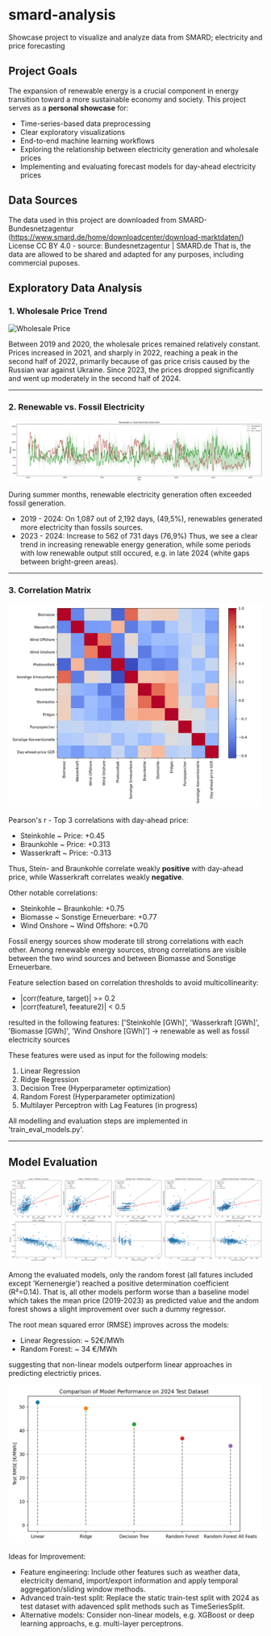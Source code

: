 # smard-analysis
Showcase project to visualize and analyze data from SMARD; electricity and price forecasting

## Project Goals

The expansion of renewable energy is a crucial component in energy transition toward a more sustainable economy and society. This project serves as a **personal showcase** for:
- Time-series-based data preprocessing
- Clear exploratory visualizations
- End-to-end machine learning workflows
- Exploring the relationship between electricity generation and wholesale prices
- Implementing and evaluating forecast models for day-ahead electricity prices

## Data Sources

The data used in this project are downloaded from SMARD-Bundesnetzagentur (https://www.smard.de/home/downloadcenter/download-marktdaten/)
License CC BY 4.0 - source: Bundesnetzagentur | SMARD.de
That is, the data are allowed to be shared and adapted for any purposes, including commercial puposes.

## Exploratory Data Analysis

### 1. Wholesale Price Trend

![Wholesale Price](plots/Großhandelspreis_2019_2024.png)

Between 2019 and 2020, the wholesale prices remained relatively constant. Prices increased in 2021, and sharply in 2022, reaching a peak in the second half of 2022, primarily because of gas price crisis caused by the Russian war against Ukraine. Since 2023, the prices dropped significantly and went up moderately in the second half of 2024.

---

### 2. Renewable vs. Fossil Electricity

![Renewable vs Fossil](plots/Renewable_vs_fossil_elec_types_2019_2024_overview.png)

During summer months, renewable electricity generation often exceeded fossil generation.
- 2019 - 2024: On 1,087 out of 2,192 days, (49,5%), renewables generated more electricity than fossils sources.
- 2023 - 2024: Increase to 562 of 731 days (76,9%)
Thus, we see a clear trend in increasing renewable energy generation, while some periods with low renewable output still occured, e.g. in late 2024 (white gaps between bright-green areas).

---

### 3. Correlation Matrix

![Correlation Matrix](plots/corr_heatmap.png)

Pearson's r - Top 3 correlations with day-ahead price:
- Steinkohle ~ Price: +0.45
- Braunkohle ~ Price: +0.313
- Wasserkraft ~ Price: -0.313

Thus, Stein- and Braunkohle correlate weakly **positive** with day-ahead price, while Wasserkraft correlates weakly **negative**.

Other notable correlations:
- Steinkohle ~ Braunkohle: +0.75
- Biomasse ~ Sonstige Erneuerbare: +0.77
- Wind Onshore ~ Wind Offshore: +0.70

Fossil energy sources show moderate till strong correlations with each other. Among renewable energy sources, strong correlations are visible between the two wind sources and between Biomasse and Sonstige Erneuerbare.

Feature selection based on correlation thresholds to avoid multicollinearity:
- |corr(feature, target)| >= 0.2
- |corr(feature1, feeature2)| < 0.5 

resulted in the following features:
['Steinkohle [GWh]', 'Wasserkraft [GWh]', 'Biomasse [GWh]', 'Wind Onshore [GWh]']
-> renewable as well as fossil electricity sources

These features were used as input for the following models:

1) Linear Regression
2) Ridge Regression
3) Decision Tree (Hyperparameter optimization)
4) Random Forest (Hyperparameter optimization)
5) Multilayer Perceptron with Lag Features (in progress)

All modelling and evaluation steps are implemented in 'train_eval_models.py'.

---

## Model Evaluation

![Lin Reg Pred vs Actual All Models](plots/eval_all_models.png)

Among the evaluated models, only the random forest (all fatures included except 'Kernenergie') reached a positive determination coefficient (R²=0.14). That is, all other models perform worse than a baseline model which takes the mean price (2019-2023) as predicted value and the andom forest shows a slight improvement over such a dummy regressor.

The root mean squared error (RMSE) improves across the models:
- Linear Regression: ~ 52€/MWh
- Random Forest: ~ 34 €/MWh

suggesting that non-linear models outperform linear approaches in predicting electrictiy prices.

![Model Comparison RMSE](plots/RMSE_all_models.png)

Ideas for Improvement:
- Feature engineering: Include other features such as weather data, electricity demand, import/export information and apply temporal aggregation/sliding window methods.
- Advanced train-test split: Replace the static train-test split with 2024 as test dataset with adavenced split methods such as TimeSeriesSplit.
- Alternative models: Consider non-linear models, e.g. XGBoost or deep learning approachs, e.g. multi-layer perceptrons.